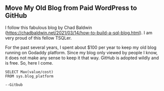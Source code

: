 ## Move My Old Blog from Paid WordPress to GitHub

I follow this fabulous blog by Chad Baldwin   (https://chadbaldwin.net/2021/03/14/how-to-build-a-sql-blog.html). I am very proud of this fellow TSQLer.

For the past several years, I spent about $100 per year to keep my old blog running on Godaddy platform. Since my blog only viewed by people I know, it does not make any sense to keep it that way. GitHub is adopted wildly and is free. So, here I come.

 ```tsql
 SELECT Max(value/cost)
 FROM sys.blog_platform
 
 --Gitbub
 ```
